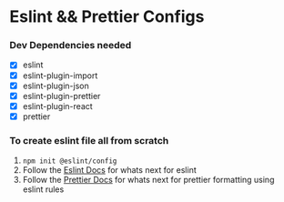 # Eslint && Prettier Configs

### Dev Dependencies needed

-   [x] eslint
-   [x] eslint-plugin-import
-   [x] eslint-plugin-json
-   [x] eslint-plugin-prettier
-   [x] eslint-plugin-react
-   [x] prettier

### To create eslint file all from scratch

1. `npm init @eslint/config `
2. Follow the [Eslint Docs](https://eslint.org/docs/latest/user-guide/getting-started) for whats next for eslint
3. Follow the [Prettier Docs](https://prettier.io/docs/en/configuration.html) for whats next for prettier formatting using eslint rules

